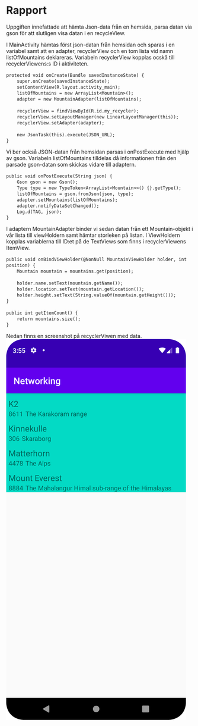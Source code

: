 
# Rapport

Uppgiften innefattade att hämta Json-data från en hemsida, parsa datan via gson för att slutligen visa datan i en recycleView.

I MainActivity hämtas först json-datan från hemsidan och sparas i en variabel samt att en adapter, recyclerView och en tom lista vid namn listOfMountains deklareras.
Variabeln recyclerView kopplas ocskå till recyclerViewens:s ID i aktiviteten.
```
protected void onCreate(Bundle savedInstanceState) {
    super.onCreate(savedInstanceState);
    setContentView(R.layout.activity_main);
    listOfMountains = new ArrayList<Mountain>();
    adapter = new MountainAdapter(listOfMountains);

    recyclerView = findViewById(R.id.my_recycler);
    recyclerView.setLayoutManager(new LinearLayoutManager(this));
    recyclerView.setAdapter(adapter);

    new JsonTask(this).execute(JSON_URL);
}
```

Vi ber också JSON-datan från hemsidan parsas i onPostExecute med hjälp av gson.
Variabeln listOfMountains tilldelas då informationen från den parsade gson-datan som skickas vidare till adaptern.
```
public void onPostExecute(String json) {
    Gson gson = new Gson();
    Type type = new TypeToken<ArrayList<Mountain>>() {}.getType();
    listOfMountains = gson.fromJson(json, type);
    adapter.setMountains(listOfMountains);
    adapter.notifyDataSetChanged();
    Log.d(TAG, json);
}
```

I adaptern MountainAdapter binder vi sedan datan från ett Mountain-objekt i vår lista till viewHoldern samt hämtar storleken på listan.
I ViewHoldern kopplas variablerna till ID:et på de TextViews som finns i recyclerViewens ItemView.
```
public void onBindViewHolder(@NonNull MountainViewHolder holder, int position) {
    Mountain mountain = mountains.get(position);

    holder.name.setText(mountain.getName());
    holder.location.setText(mountain.getLocation());
    holder.height.setText(String.valueOf(mountain.getHeight()));
}

public int getItemCount() {
    return mountains.size();
}
```
Nedan finns en screenshot på recyclerViwen med data.
![](recycler.png)

